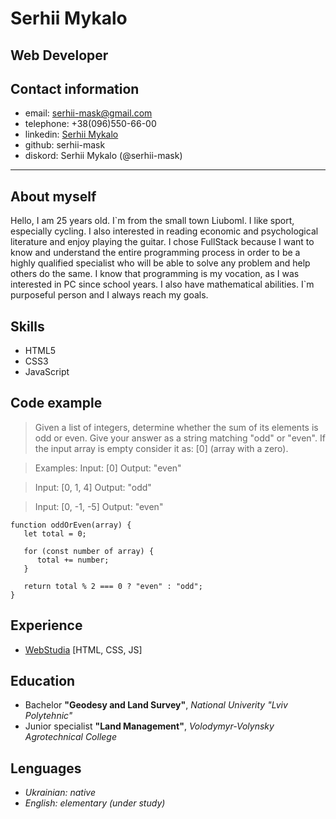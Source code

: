 # Serhii Mykalo

## Web Developer

## Contact information

-  email: serhii-mask@gmail.com
-  telephone: +38(096)550-66-00
-  linkedin: [Serhii Mykalo](www.linkedin.com/in/serhii-m)
-  github: serhii-mask
-  diskord: Serhii Mykalo (@serhii-mask)

---

## About myself

Hello, I am 25 years old. I\`m from the small town Liuboml. I like sport, especially cycling. I also interested in reading economic and psychological literature and enjoy playing the guitar.
I chose FullStack because I want to know and understand the entire programming process in order to be a highly qualified specialist who will be able to solve any problem and help others do the same.
I know that programming is my vocation, as I was interested in PC since school years. I also have mathematical abilities. I\`m purposeful person and I always reach my goals.

## Skills

-  HTML5
-  CSS3
-  JavaScript

## Code example

> Given a list of integers, determine whether the sum of its elements is odd or even.
> Give your answer as a string matching "odd" or "even".
> If the input array is empty consider it as: [0] (array with a zero).

> Examples:
> Input: [0]
> Output: "even"

> Input: [0, 1, 4]
> Output: "odd"

> Input: [0, -1, -5]
> Output: "even"

```
function oddOrEven(array) {
   let total = 0;

   for (const number of array) {
      total += number;
   }

   return total % 2 === 0 ? "even" : "odd";
}
```

## Experience

-  [WebStudia](https://serhii-mask.github.io/webstudio/) [HTML, CSS, JS]

## Education

-  Bachelor **"Geodesy and Land Survey"**, _National Univerity "Lviv Polytehnic"_
-  Junior specialist **"Land Management"**, _Volodymyr\-Volynsky Agrotechnical College_

## Lenguages

-  _Ukrainian: native_
-  _English: elementary (under study)_
